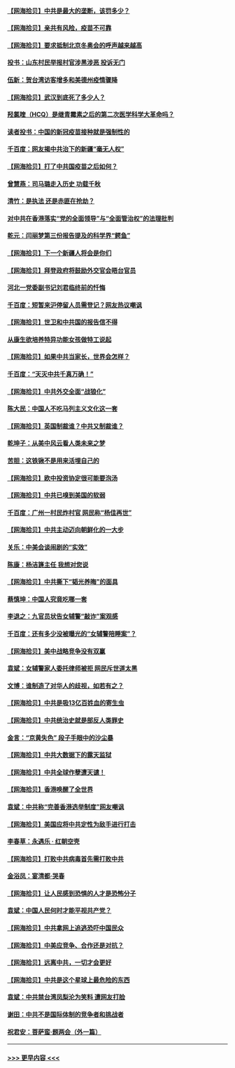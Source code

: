 #### [【网海拾贝】中共是最大的垄断，该罚多少？](../pages/nsc993/n12874006.md?t=04130251) 
#### [【网海拾贝】亲共有风险，疫苗不可靠](../pages/nsc993/n12872224.md?t=04130251) 
#### [【网海拾贝】要求抵制北京冬奥会的呼声越来越高](../pages/nsc993/n12868962.md?t=04130251) 
#### [投书：山东村民举报村官涉黑涉恶 投诉无门](../pages/nsc993/n12869726.md?t=04130251) 
#### [伍新：贺台湾访客增多和美德州疫情骤降](../pages/nsc993/n12865651.md?t=04130251) 
#### [【网海拾贝】武汉到底死了多少人？](../pages/nsc993/n12863707.md?t=04130251) 
#### [羟氯喹（HCQ）是继青霉素之后的第二次医学科学大革命吗？](../pages/nsc993/n12638564.md?t=04130251) 
#### [读者投书：中国的新冠疫苗接种就是强制性的](../pages/nsc993/n12859932.md?t=04130251) 
#### [千百度：网友揭中共治下的新疆“毫无人权”](../pages/nsc993/n12858385.md?t=04130251) 
#### [【网海拾贝】打了中共国疫苗之后如何？](../pages/nsc993/n12857866.md?t=04130251) 
#### [曾慧燕：司马璐走入历史 功载千秋](../pages/nsc993/n12856996.md?t=04130251) 
#### [清竹：是执法 还是赤匪在抢劫？](../pages/nsc993/n12856952.md?t=04130251) 
#### [对中共在香港落实“党的全面领导”与“全面管治权”的法理批判](../pages/nsc993/n12856929.md?t=04130251) 
#### [乾元：闫丽梦第三份报告提及的科学界“鳄鱼”](../pages/nsc993/n12855985.md?t=04130251) 
#### [【网海拾贝】下一个新疆人将会是你们](../pages/nsc993/n12855864.md?t=04130251) 
#### [【网海拾贝】拜登政府将鼓励外交官会晤台官员](../pages/nsc993/n12853615.md?t=04130251) 
#### [河北一党委副书记刘君临终前的忏悔](../pages/nsc993/n12849420.md?t=04130251) 
#### [千百度：短暂来沪停留人员需登记？网友热议嘲讽](../pages/nsc993/n12853497.md?t=04130251) 
#### [【网海拾贝】世卫和中共国的报告信不得](../pages/nsc993/n12850902.md?t=04130251) 
#### [从康生欲培养特异功能女孩做特工说起](../pages/nsc993/n12849289.md?t=04130251) 
#### [【网海拾贝】如果中共当家长，世界会怎样？](../pages/nsc993/n12848436.md?t=04130251) 
#### [千百度：“天灭中共千真万确！”](../pages/nsc993/n12845659.md?t=04130251) 
#### [【网海拾贝】中共外交全面“战狼化”](../pages/nsc993/n12845607.md?t=04130251) 
#### [陈大民：中国人不吃马列主义文化这一套](../pages/nsc993/n12842496.md?t=04130251) 
#### [【网海拾贝】英国制裁谁？中共又制裁谁？](../pages/nsc993/n12840909.md?t=04130251) 
#### [乾坤子：从美中风云看人类未来之梦](../pages/nsc993/n12840590.md?t=04130251) 
#### [苦胆：这铁锹不是用来活埋自己的](../pages/nsc993/n12839512.md?t=04130251) 
#### [【网海拾贝】欧中投资协定很可能要泡汤](../pages/nsc993/n12835122.md?t=04130251) 
#### [【网海拾贝】中共已嗅到美国的软弱](../pages/nsc993/n12832411.md?t=04130251) 
#### [千百度：广州一村民炸村官 网民称“杨佳再世”](../pages/nsc993/n12832380.md?t=04130251) 
#### [【网海拾贝】中共主动迈向朝鲜化的一大步](../pages/nsc993/n12829887.md?t=04130251) 
#### [关乐：中美会谈闹剧的“实效”](../pages/nsc993/n12826698.md?t=04130251) 
#### [陈康：杨洁篪主任  我想对您说](../pages/nsc993/n12826609.md?t=04130251) 
#### [【网海拾贝】中共撕下“韬光养晦”的面具](../pages/nsc993/n12826459.md?t=04130251) 
#### [蔡慎坤：中国人究竟吃哪一套](../pages/nsc993/n12826010.md?t=04130251) 
#### [李退之：九官员状告女辅警“敲诈”案观感](../pages/nsc993/n12823984.md?t=04130251) 
#### [千百度：还有多少没被曝光的“女辅警陪睡案”？](../pages/nsc993/n12822136.md?t=04130251) 
#### [【网海拾贝】美中战略竞争没有双赢](../pages/nsc993/n12822105.md?t=04130251) 
#### [袁斌：女辅警家人委托律师被拒 网民斥世道太黑](../pages/nsc993/n12822004.md?t=04130251) 
#### [文博：谁制造了对华人的歧视，如若有之？](../pages/nsc993/n12821635.md?t=04130251) 
#### [【网海拾贝】中共是吸13亿百姓血的寄生虫](../pages/nsc993/n12819191.md?t=04130251) 
#### [【网海拾贝】中共统治史就是部反人类罪史](../pages/nsc993/n12816738.md?t=04130251) 
#### [金言：“京黄失色” 段子手眼中的沙尘暴](../pages/nsc993/n12815700.md?t=04130251) 
#### [【网海拾贝】中共大数据下的露天监狱](../pages/nsc993/n12811075.md?t=04130251) 
#### [【网海拾贝】中共全球作孽遭天谴！](../pages/nsc993/n12810258.md?t=04130251) 
#### [【网海拾贝】香港唤醒了全世界](../pages/nsc993/n12809100.md?t=04130251) 
#### [袁斌：中共称“完善香港选举制度”网友嘲讽](../pages/nsc993/n12808994.md?t=04130251) 
#### [【网海拾贝】美国应将中共定性为敌手进行打击](../pages/nsc993/n12806870.md?t=04130251) 
#### [李春草：永遇乐 · 红朝空壳](../pages/nsc993/n12805365.md?t=04130251) 
#### [【网海拾贝】打败中共病毒首先需打败中共](../pages/nsc993/n12803930.md?t=04130251) 
#### [金浴凤：宴清都‧哭春](../pages/nsc993/n12801601.md?t=04130251) 
#### [【网海拾贝】让人民感到恐惧的人才是恐怖分子](../pages/nsc993/n12799347.md?t=04130251) 
#### [袁斌：中国人民何时才能平视共产党？](../pages/nsc993/n12799306.md?t=04130251) 
#### [【网海拾贝】中共拿网上追逃恐吓中国民众](../pages/nsc993/n12796905.md?t=04130251) 
#### [【网海拾贝】中美应竞争、合作还是对抗？](../pages/nsc993/n12794675.md?t=04130251) 
#### [【网海拾贝】远离中共，一切才会更好](../pages/nsc993/n12793572.md?t=04130251) 
#### [【网海拾贝】中共是这个星球上最危险的东西](../pages/nsc993/n12791400.md?t=04130251) 
#### [袁斌：中共禁台湾凤梨沦为笑料 遭网友打脸](../pages/nsc993/n12791335.md?t=04130251) 
#### [谢田：中共不是国际体制的竞争者和挑战者](../pages/nsc993/n12791212.md?t=04130251) 
#### [祝君安：菩萨蛮·题两会（外一篇）](../pages/nsc993/n12786801.md?t=04130251) 

----
#### [ >>> 更早内容 <<< ](../indexes/nsc993-earlier.md)
